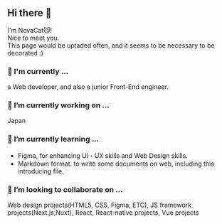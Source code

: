 ## Hi there 👋
I'm NovaCat😼!  
Nice to meet you.  
This page would be uptaded often, and it seems to be necessary to be decorated :)  

### 🚀 I'm currently ...
a Web developer, and also a junior Front-End engineer.  

### 🔭 I’m currently working on ... 
Japan  

### 🌱 I’m currently learning ... 
- Figma, for enhancing UI・UX skills and Web Design skills.
- Markdown format. to write some documents on web, including this introducing file.

### 👯 I’m looking to collaborate on ...  
Web design projects(HTML5, CSS, Figma, ETC), JS framework projects(Next.js,Nuxt), React, React-native projects, Vue projects  
